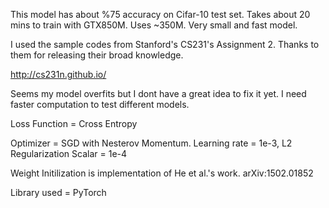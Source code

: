 

This model has about %75 accuracy on Cifar-10 test set. Takes about 20 mins to train with GTX850M. Uses ~350M. Very small and fast model.

I used the sample codes from Stanford's CS231's Assignment 2. Thanks to them for releasing their broad knowledge.

http://cs231n.github.io/

Seems my model overfits but I dont have a great idea to fix it yet. I need faster computation to test different models.



Loss Function = Cross Entropy

Optimizer = SGD with Nesterov Momentum. Learning rate = 1e-3, L2 Regularization Scalar = 1e-4

Weight Initilization is implementation of He et al.'s work.	arXiv:1502.01852

Library used = PyTorch
